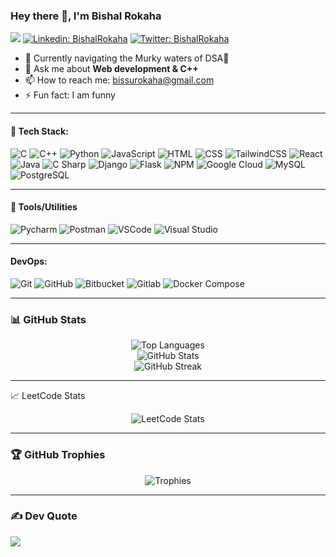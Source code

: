### Hey there 👋, I'm Bishal Rokaha


![](https://visitor-badge.laobi.icu/badge?page_id=BishalRokaha.BishalRokaha)
[![Linkedin: BishalRokaha](https://img.shields.io/badge/-BishalRokaha-blue?style=flat-square&logo=Linkedin&logoColor=white&link=https://www.linkedin.com/in/bishalrokaha/)]([https://www.linkedin.com/in/bishalrokaha/](https://www.linkedin.com/in/bishalrokaha/))
[![Twitter: BishalRokaha](https://img.shields.io/twitter/follow/BishalRokaha?style=social)](https://twitter.com/rokaha_bishal)

- 🌱 Currently navigating the Murky waters of DSA🤔
- 💬 Ask me about **Web development & C++**
- 📫 How to reach me: bissurokaha@gmail.com
- ⚡️ Fun fact: I am funny


---

#### 🧰 Tech Stack:

![C](https://img.shields.io/badge/C-00599C?style=for-the-badge&logo=c&logoColor=white)
![C++](https://img.shields.io/badge/C++-00599C?style=for-the-badge&logo=c%2B%2B&logoColor=white)
![Python](https://img.shields.io/badge/Python-3776AB?style=for-the-badge&logo=python&logoColor=white)
![JavaScript](https://img.shields.io/badge/JavaScript-F7DF1E?style=for-the-badge&logo=javascript&logoColor=black)
![HTML](https://img.shields.io/badge/HTML5-E34F26?style=for-the-badge&logo=html5&logoColor=white)
![CSS](https://img.shields.io/badge/CSS3-1572B6?style=for-the-badge&logo=css3&logoColor=white)
![TailwindCSS](https://img.shields.io/badge/TailwindCSS-38B2AC?style=for-the-badge&logo=tailwind-css&logoColor=white)
![React](https://img.shields.io/badge/React-20232A?style=for-the-badge&logo=react&logoColor=61DAFB)
![Java](https://img.shields.io/badge/-Java-007396?style=for-the-badge&logo=java&logoColor=white)
![C Sharp](https://img.shields.io/badge/-C%20Sharp-239120?style=for-the-badge&logo=c-sharp&logoColor=white)
![Django](https://img.shields.io/badge/-Django-092E20?style=for-the-badge&logo=Django&logoColor=white)
![Flask](https://img.shields.io/badge/-Flask-FFFFFF?style=for-the-badge&logo=Flask&logoColor=black)
![NPM](https://img.shields.io/badge/-NPM-CB3837?style=for-the-badge&logo=npm&logoColor=white)
![Google Cloud](https://img.shields.io/badge/Google%20Cloud-4285F4?style=for-the-badge&logo=google-cloud&logoColor=white)
![MySQL](https://img.shields.io/badge/MySQL-4479A1?style=for-the-badge&logo=mysql&logoColor=white)
![PostgreSQL](http://img.shields.io/badge/-PostgreSQL-4169E1?style=for-the-badge&logo=PostgreSQL&logoColor=white)


---

#### 🧰 Tools/Utilities 

![Pycharm](https://img.shields.io/badge/-Pycharm-000000?style=for-the-badge&logo=pycharm&logoColor=white)
![Postman](https://img.shields.io/badge/-Postman-FF6C37?style=for-the-badge&logo=postman&logoColor=white)
![VSCode](https://img.shields.io/badge/-VSCode-007ACC?style=for-the-badge&logo=visual-studio-code&logoColor=white)
![Visual Studio](https://img.shields.io/badge/-Visual%20Studio-5C2D91?style=for-the-badge&logo=visual-studio&logoColor=white)

---

#### DevOps:

![Git](https://img.shields.io/badge/-Git-F05032?style=for-the-badge&logo=git&logoColor=white)
![GitHub](https://img.shields.io/badge/-Github-181717?style=for-the-badge&logo=github&logoColor=white)
![Bitbucket](https://img.shields.io/badge/-Bitbucket-0052CC?style=for-the-badge&logo=Bitbucket&logoColor=white)
![Gitlab](https://img.shields.io/badge/-Gitlab-FCA121?style=for-the-badge&logo=Gitlab&logoColor=white)
![Docker Compose](https://img.shields.io/badge/Docker%20Compose-2496ED?style=for-the-badge&logo=docker&logoColor=white)


---

### 📊 GitHub Stats
<div align="center">
    <img src="https://github-readme-stats.vercel.app/api/top-langs/?username=BishalRokaha&layout=compact&theme=radical" alt="Top Languages"/>
    <br>
    <img src="https://github-readme-stats.vercel.app/api?username=BishalRokaha&show_icons=true&theme=radical&include_all_commits=true&count_private=true" alt="GitHub Stats"/>
    <br>
    <img src="https://github-readme-streak-stats.herokuapp.com/?user=BishalRokaha&theme=radical" alt="GitHub Streak"/>
</div>

---

 📈 LeetCode Stats
<div align="center">
  <img src="https://leetcode-stats.vercel.app/api?username=Bishal_Rokaha01&theme=Dark" alt="LeetCode Stats"/>
</div>


---

### 🏆 GitHub Trophies
<div align="center">
  <img src="https://github-profile-trophy.vercel.app/?username=BishalRokaha&theme=radical&no-frame=false&no-bg=true&margin-w=4" alt="Trophies"/>
</div>

---

### ✍️ Dev Quote
![](https://quotes-github-readme.vercel.app/api?type=horizontal&theme=radical)
